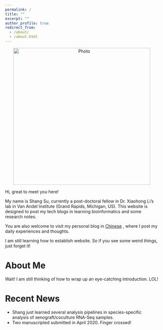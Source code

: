 ```yaml
---
permalink: /
title: ""
excerpt: ""
author_profile: true
redirect_from: 
  - /about/
  - /about.html
---
```


<p align="center">
  <img src="https://sushang-thu.github.io/files/Shang_in_Miami.jpg?raw=true" alt="Photo" style="width: 450px;"/> 
</p>


<p>Hi, great to meet you here!</p>
<p>My name is Shang Su, currently a post-doctoral fellow in Dr. Xiaohong Li’s lab in Van Andel Institute (Grand Rapids, Michigan, US). This website is designed to post my tech blogs in learning bioinformatics and some research notes.</p>
<p>You are also welcome to visit my personal blog in <a href="https://sushang.life/">Chinese</a> , where I post my daily experiences and thoughts.</p>
<p>I am still learning how to establish website. So if you see some weird things, just forget it!</p>

# About Me

Wait! I am still thinking of how to wrap up an eye-catching introduction. LOL!



# Recent News

* Shang just learned several analysis pipelines in species-specific analysis of xenograft/coculture RNA-Seq samples.
* Two manuscripted submitted in April 2020. Finger crossed!




